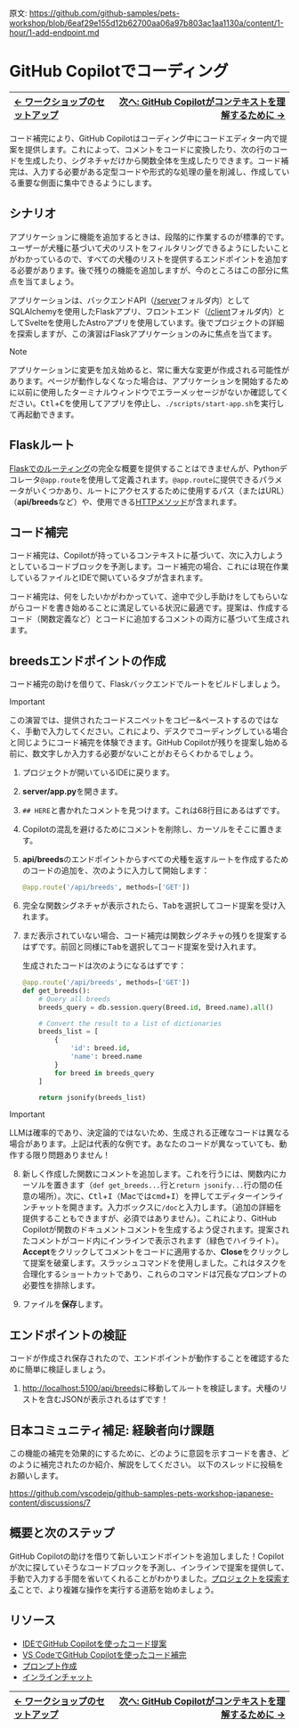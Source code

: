 原文: https://github.com/github-samples/pets-workshop/blob/6eaf29e155d12b62700aa06a97b803ac1aa1130a/content/1-hour/1-add-endpoint.md

# GitHub Copilotでコーディング

| [← ワークショップのセットアップ][walkthrough-previous] | [次へ: GitHub Copilotがコンテキストを理解するために →][walkthrough-next] |
|:-----------------------------------|------------------------------------------:|


コード補完により、GitHub Copilotはコーディング中にコードエディター内で提案を提供します。これによって、コメントをコードに変換したり、次の行のコードを生成したり、シグネチャだけから関数全体を生成したりできます。コード補完は、入力する必要がある定型コードや形式的な処理の量を削減し、作成している重要な側面に集中できるようにします。

## シナリオ

アプリケーションに機能を追加するときは、段階的に作業するのが標準的です。ユーザーが犬種に基づいて犬のリストをフィルタリングできるようにしたいことがわかっているので、すべての犬種のリストを提供するエンドポイントを追加する必要があります。後で残りの機能を追加しますが、今のところはこの部分に焦点を当てましょう。

アプリケーションは、バックエンドAPI（[/server][server-code]フォルダ内）としてSQLAlchemyを使用したFlaskアプリ、フロントエンド（[/client][client-code]フォルダ内）としてSvelteを使用したAstroアプリを使用しています。後でプロジェクトの詳細を探索しますが、この演習はFlaskアプリケーションのみに焦点を当てます。

> [!NOTE]
> アプリケーションに変更を加え始めると、常に重大な変更が作成される可能性があります。ページが動作しなくなった場合は、アプリケーションを開始するために以前に使用したターミナルウィンドウでエラーメッセージがないか確認してください。<kbd>Ctl</kbd>+<kbd>C</kbd>を使用してアプリを停止し、`./scripts/start-app.sh`を実行して再起動できます。

## Flaskルート

[Flaskでのルーティング][flask-routing]の完全な概要を提供することはできませんが、Pythonデコレータ`@app.route`を使用して定義されます。`@app.route`に提供できるパラメータがいくつかあり、ルートにアクセスするために使用するパス（またはURL）（**api/breeds**など）や、使用できる[HTTPメソッド][http-methods]が含まれます。

## コード補完

コード補完は、Copilotが持っているコンテキストに基づいて、次に入力しようとしているコードブロックを予測します。コード補完の場合、これには現在作業しているファイルとIDEで開いているタブが含まれます。

コード補完は、何をしたいかがわかっていて、途中で少し手助けをしてもらいながらコードを書き始めることに満足している状況に最適です。提案は、作成するコード（関数定義など）とコードに追加するコメントの両方に基づいて生成されます。

## breedsエンドポイントの作成

コード補完の助けを借りて、Flaskバックエンドでルートをビルドしましょう。

> [!IMPORTANT]
> この演習では、提供されたコードスニペットをコピー&ペーストするのではなく、手動で入力してください。これにより、デスクでコーディングしている場合と同じようにコード補完を体験できます。GitHub Copilotが残りを提案し始める前に、数文字しか入力する必要がないことがおそらくわかるでしょう。

1. プロジェクトが開いているIDEに戻ります。
2. **server/app.py**を開きます。
3. `## HERE`と書かれたコメントを見つけます。これは68行目にあるはずです。
4. Copilotの混乱を避けるためにコメントを削除し、カーソルをそこに置きます。
5. **api/breeds**のエンドポイントからすべての犬種を返すルートを作成するためのコードの追加を、次のように入力して開始します：

    ```python
    @app.route('/api/breeds', methods=['GET'])
    ```

6. 完全な関数シグネチャが表示されたら、<kbd>Tab</kbd>を選択してコード提案を受け入れます。
7. まだ表示されていない場合、コード補完は関数シグネチャの残りを提案するはずです。前回と同様に<kbd>Tab</kbd>を選択してコード提案を受け入れます。

    生成されたコードは次のようになるはずです：

    ```python
    @app.route('/api/breeds', methods=['GET'])
    def get_breeds():
        # Query all breeds
        breeds_query = db.session.query(Breed.id, Breed.name).all()

        # Convert the result to a list of dictionaries
        breeds_list = [
            {
                'id': breed.id,
                'name': breed.name
            }
            for breed in breeds_query
        ]

        return jsonify(breeds_list)
    ```

> [!IMPORTANT]
> LLMは確率的であり、決定論的ではないため、生成される正確なコードは異なる場合があります。上記は代表的な例です。あなたのコードが異なっていても、動作する限り問題ありません！

8. 新しく作成した関数にコメントを追加します。これを行うには、関数内にカーソルを置きます（`def get_breeds...`行と`return jsonify...`行の間の任意の場所）。次に、<kbd>Ctl</kbd>+<kbd>I</kbd>（Macでは<kbd>cmd</kbd>+<kbd>I</kbd>）を押してエディターインラインチャットを開きます。入力ボックスに`/doc`と入力します。（追加の詳細を提供することもできますが、必須ではありません）。これにより、GitHub Copilotが関数のドキュメントコメントを生成するよう促されます。提案されたコメントがコード内にインラインで表示されます（緑色でハイライト）。**Accept**をクリックしてコメントをコードに適用するか、**Close**をクリックして提案を破棄します。スラッシュコマンドを使用しました。これはタスクを合理化するショートカットであり、これらのコマンドは冗長なプロンプトの必要性を排除します。

9. ファイルを**保存**します。

## エンドポイントの検証

コードが作成され保存されたので、エンドポイントが動作することを確認するために簡単に検証しましょう。

1. [http://localhost:5100/api/breeds][breeds-endpoint]に移動してルートを検証します。犬種のリストを含むJSONが表示されるはずです！

## 日本コミュニティ補足: 経験者向け課題

この機能の補完を効果的にするために、どのように意図を示すコードを書き、どのように補完されたのか紹介、解説をしてください。
以下のスレッドに投稿をお願いします。

https://github.com/vscodejp/github-samples-pets-workshop-japanese-content/discussions/7

## 概要と次のステップ

GitHub Copilotの助けを借りて新しいエンドポイントを追加しました！Copilotが次に探していそうなコードブロックを予測し、インラインで提案を提供して、手動で入力する手間を省いてくれることがわかりました。[プロジェクトを探索する][walkthrough-next]ことで、より複雑な操作を実行する道筋を始めましょう。

## リソース

- [IDEでGitHub Copilotを使ったコード提案][copilot-suggestions]
- [VS CodeでGitHub Copilotを使ったコード補完][vscode-copilot]
- [プロンプト作成][prompt-crafting]
- [インラインチャット][inline-chat]


| [← ワークショップのセットアップ][walkthrough-previous] | [次へ: GitHub Copilotがコンテキストを理解するために →][walkthrough-next] |
|:-----------------------------------|------------------------------------------:|

[breeds-endpoint]: http://localhost:5100/api/breeds
[client-code]: /client/
[copilot-suggestions]: https://docs.github.com/en/copilot/using-github-copilot/getting-code-suggestions-in-your-ide-with-github-copilot
[flask-routing]: https://flask.palletsprojects.com/en/stable/quickstart/#routing
[http-methods]: https://www.w3schools.com/tags/ref_httpmethods.asp
[prompt-crafting]: https://code.visualstudio.com/docs/copilot/prompt-crafting
[inline-chat]: https://code.visualstudio.com/docs/copilot/chat/inline-chat
[server-code]: /server/
[vscode-copilot]: https://code.visualstudio.com/docs/copilot/ai-powered-suggestions
[walkthrough-previous]: ./0-setup_jp.md
[walkthrough-next]: ./2-explore-project.md
